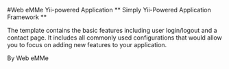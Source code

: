 #Web eMMe Yii-powered Application
** Simply Yii-Powered Application Framework **

The template contains the basic features including user login/logout and a contact page.
It includes all commonly used configurations that would allow you to focus on adding new
features to your application.

By Web eMMe



